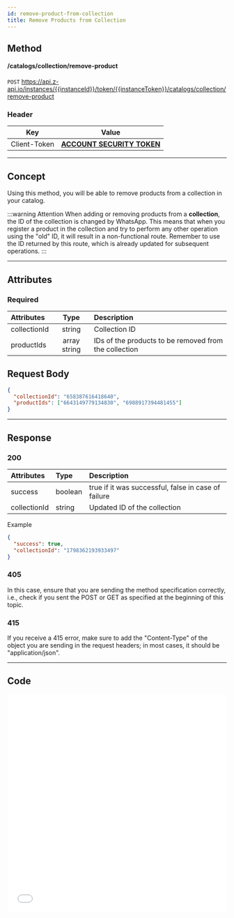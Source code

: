 ```yaml
---
id: remove-product-from-collection
title: Remove Products from Collection
---
```


## Method

#### /catalogs/collection/remove-product

`POST` https://api.z-api.io/instances/{{instanceId}}/token/{{instanceToken}}/catalogs/collection/remove-product

### Header

|      Key       |            Value            |
| :------------: |     :-----------------:     |
|  Client-Token  | **[ACCOUNT SECURITY TOKEN](../security/client-token)** |
---

## Concept

Using this method, you will be able to remove products from a collection in your catalog.

:::warning Attention
When adding or removing products from a **collection**, the ID of the collection is changed by WhatsApp. This means that when you register a product in the collection and try to perform any other operation using the "old" ID, it will result in a non-functional route. Remember to use the ID returned by this route, which is already updated for subsequent operations.
:::

---

## Attributes

### Required

| Attributes    |  Type        | Description                             |
| :-----------  | :----------: | :---------------------------------------- |
| collectionId | string       | Collection ID                            |
| productIds   | array string | IDs of the products to be removed from the collection |

## Request Body

```json
{
  "collectionId": "658387616418640",
  "productIds": ["6643149779134830", "6988917394481455"]
}
```

---

## Response

### 200

| Attributes      | Type    | Description                                       |
| :-------------  | :------ | :-----------------------------------------------   |
| success        | boolean | true if it was successful, false in case of failure |
| collectionId   | string  | Updated ID of the collection                        |

Example

```json
{
  "success": true,
  "collectionId": "1798362193933497"
}
```

### 405

In this case, ensure that you are sending the method specification correctly, i.e., check if you sent the POST or GET as specified at the beginning of this topic.

### 415

If you receive a 415 error, make sure to add the "Content-Type" of the object you are sending in the request headers; in most cases, it should be "application/json".

---

## Code

<iframe src="//api.apiembed.com/?source=https://raw.githubusercontent.com/Z-API/z-api-docs/main/json-examples/remove-product-from-collection.json&targets=all" frameborder="0" scrolling="no" width="100%" height="500px" seamless></iframe>
